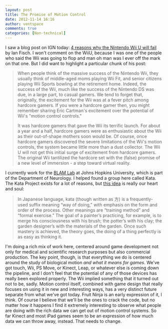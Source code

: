 ```yaml
---
layout: post
title: The Promise of Motion Control
date: 2012-11-14 16:16
author: ventspace
comments: true
categories: [Non-technical]
---
```

I saw a blog post on IGN today: <a href="http://www.gamasutra.com/blogs/IanFisch/20121114/181509/4_reasons_why_the_Nintendo_Wii_U_will_fail.php">4 reasons why the Nintendo Wii U will fail</a> by Ian Fisch. I won't comment on the WiiU, because I was one of the people who said the Wii was going to flop and man oh man was I ever off the mark on that one. But I did want to highlight a particular chunk of his post:
<blockquote>When people think of the massive success of the Nintendo Wii, they usually think of middle-aged moms playing Wii Fit, and senior citizens playing Wii Sports bowling at the retirement home. Indeed, the success of the Wii, much like the success of the Nintendo DS was due, in a large part, to casual gamers. We tend to forget that, originally, the excitement for the Wii was at a fever pitch among hardcore gamers. If you were a hardcore gamer then, you might remember sharing Eric Cartman's excitement over the potential of Wii's "motion control controls."

It was hardcore gamers that gave the Wii its terrific launch. For about a year and a half, hardcore gamers were as enthusiastic about the Wii as their out-of-shape mothers soon would be. Of course, once hardcore gamers discovered the severe limitations of the Wii's motion controls, the system became little more than a dust collector. The Wii U will not get this initial surge of excitement from hardcore gamers. The original Wii tantilized the hardcore set with the (false) promise of a new level of immersion - a step toward virtual reality.  </blockquote>

I currently work for the <a href="http://blam-lab.org/">BLAM Lab</a> at Johns Hopkins University, which is part of the Department of Neurology. I helped found a group here called Kata. The Kata Project exists for a lot of reasons, but <a href="http://en.wikipedia.org/wiki/Kata#Outside_of_martial_arts">this idea</a> is really our heart and soul:
<blockquote>In Japanese language, kata (though written as 方) is a frequently-used suffix meaning “way of doing,” with emphasis on the form and order of the process. Other meanings are “training method” and “formal exercise.” The goal of a painter’s practicing, for example, is to merge his consciousness with his brush; the potter’s with his clay; the garden designer’s with the materials of the garden. Once such mastery is achieved, the theory goes, the doing of a thing perfectly is as easy as thinking it.</blockquote>

I'm doing a rich mix of work here, centered around game development not only for medical and scientific research purposes but also commercial production. The key point, though, is that everything we do is centered around the study of biological motion <i>and what it means for games</i>. We've got touch, Wii, PS Move, or Kinect, Leap, or whatever else is coming down the pipeline, and I don't feel that the potential of any of those devices has really been explored properly. The Wii implied something that it turned out not to be, sadly. Motion control itself, combined with game design that really focuses on using it in new and interesting ways, has a very distinct future separate from what we've got today. Fruit Ninja is an early expression of it, I think. Of course I believe that we'll be the ones to crack the code, but no matter how it happens I find it extremely interesting to observe what people are doing with the rich data we can get out of motion control systems. So far Kinect and most iPad games seem to be an expression of how much data we can throw away, instead. That needs to change.

